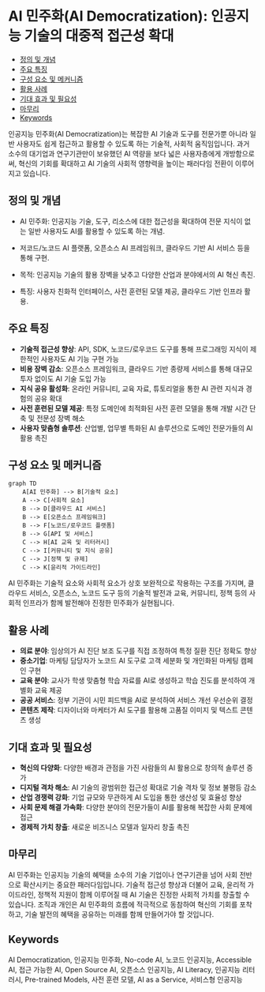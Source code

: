 # AI 민주화(AI Democratization): 인공지능 기술의 대중적 접근성 확대

<!-- mtoc-start -->

- [정의 및 개념](#정의-및-개념)
- [주요 특징](#주요-특징)
- [구성 요소 및 메커니즘](#구성-요소-및-메커니즘)
- [활용 사례](#활용-사례)
- [기대 효과 및 필요성](#기대-효과-및-필요성)
- [마무리](#마무리)
- [Keywords](#keywords)

<!-- mtoc-end -->

인공지능 민주화(AI Democratization)는 복잡한 AI 기술과 도구를 전문가뿐 아니라 일반 사용자도 쉽게 접근하고 활용할 수 있도록 하는 기술적, 사회적 움직임입니다. 과거 소수의 대기업과 연구기관만이 보유했던 AI 역량을 보다 넓은 사용자층에게 개방함으로써, 혁신의 기회를 확대하고 AI 기술의 사회적 영향력을 높이는 패러다임 전환이 이루어지고 있습니다.

## 정의 및 개념

- AI 민주화: 인공지능 기술, 도구, 리소스에 대한 접근성을 확대하여 전문 지식이 없는 일반 사용자도 AI를 활용할 수 있도록 하는 개념.
- 저코드/노코드 AI 플랫폼, 오픈소스 AI 프레임워크, 클라우드 기반 AI 서비스 등을 통해 구현.

- 목적: 인공지능 기술의 활용 장벽을 낮추고 다양한 산업과 분야에서의 AI 혁신 촉진.
- 특징: 사용자 친화적 인터페이스, 사전 훈련된 모델 제공, 클라우드 기반 인프라 활용.

## 주요 특징

- **기술적 접근성 향상**: API, SDK, 노코드/로우코드 도구를 통해 프로그래밍 지식이 제한적인 사용자도 AI 기능 구현 가능
- **비용 장벽 감소**: 오픈소스 프레임워크, 클라우드 기반 종량제 서비스를 통해 대규모 투자 없이도 AI 기술 도입 가능
- **지식 공유 활성화**: 온라인 커뮤니티, 교육 자료, 튜토리얼을 통한 AI 관련 지식과 경험의 공유 확대
- **사전 훈련된 모델 제공**: 특정 도메인에 최적화된 사전 훈련 모델을 통해 개발 시간 단축 및 전문성 장벽 해소
- **사용자 맞춤형 솔루션**: 산업별, 업무별 특화된 AI 솔루션으로 도메인 전문가들의 AI 활용 촉진

## 구성 요소 및 메커니즘

```mermaid
graph TD
    A[AI 민주화] --> B[기술적 요소]
    A --> C[사회적 요소]
    B --> D[클라우드 AI 서비스]
    B --> E[오픈소스 프레임워크]
    B --> F[노코드/로우코드 플랫폼]
    B --> G[API 및 서비스]
    C --> H[AI 교육 및 리터러시]
    C --> I[커뮤니티 및 지식 공유]
    C --> J[정책 및 규제]
    C --> K[윤리적 가이드라인]
```

AI 민주화는 기술적 요소와 사회적 요소가 상호 보완적으로 작용하는 구조를 가지며, 클라우드 서비스, 오픈소스, 노코드 도구 등의 기술적 발전과 교육, 커뮤니티, 정책 등의 사회적 인프라가 함께 발전해야 진정한 민주화가 실현됩니다.

## 활용 사례

- **의료 분야**: 임상의가 AI 진단 보조 도구를 직접 조정하여 특정 질환 진단 정확도 향상
- **중소기업**: 마케팅 담당자가 노코드 AI 도구로 고객 세분화 및 개인화된 마케팅 캠페인 구현
- **교육 분야**: 교사가 학생 맞춤형 학습 자료를 AI로 생성하고 학습 진도를 분석하여 개별화 교육 제공
- **공공 서비스**: 정부 기관이 시민 피드백을 AI로 분석하여 서비스 개선 우선순위 결정
- **콘텐츠 제작**: 디자이너와 마케터가 AI 도구를 활용해 고품질 이미지 및 텍스트 콘텐츠 생성

## 기대 효과 및 필요성

- **혁신의 다양화**: 다양한 배경과 관점을 가진 사람들의 AI 활용으로 창의적 솔루션 증가
- **디지털 격차 해소**: AI 기술의 광범위한 접근성 확대로 기술 격차 및 정보 불평등 감소
- **산업 경쟁력 강화**: 기업 규모와 무관하게 AI 도입을 통한 생산성 및 효율성 향상
- **사회 문제 해결 가속화**: 다양한 분야의 전문가들이 AI를 활용해 복잡한 사회 문제에 접근
- **경제적 가치 창출**: 새로운 비즈니스 모델과 일자리 창출 촉진

## 마무리

AI 민주화는 인공지능 기술의 혜택을 소수의 기술 기업이나 연구기관을 넘어 사회 전반으로 확산시키는 중요한 패러다임입니다. 기술적 접근성 향상과 더불어 교육, 윤리적 가이드라인, 정책적 지원이 함께 이루어질 때 AI 기술은 진정한 사회적 가치를 창출할 수 있습니다. 조직과 개인은 AI 민주화의 흐름에 적극적으로 동참하여 혁신의 기회를 포착하고, 기술 발전의 혜택을 공유하는 미래를 함께 만들어가야 할 것입니다.

## Keywords

AI Democratization, 인공지능 민주화, No-code AI, 노코드 인공지능, Accessible AI, 접근 가능한 AI, Open Source AI, 오픈소스 인공지능, AI Literacy, 인공지능 리터러시, Pre-trained Models, 사전 훈련 모델, AI as a Service, 서비스형 인공지능
